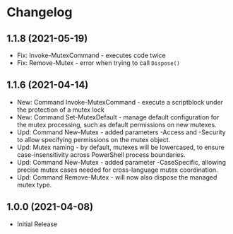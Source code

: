 ﻿# Changelog

## 1.1.8 (2021-05-19)

+ Fix: Invoke-MutexCommand - executes code twice
+ Fix: Remove-Mutex - error when trying to call `Dispose()`

## 1.1.6 (2021-04-14)

+ New: Command Invoke-MutexCommand - execute a scriptblock under the protection of a mutex lock
+ New: Command Set-MutexDefault - manage default configuration for the mutex processing, such as default permissions on new mutexes.
+ Upd: Command New-Mutex - added parameters -Access and -Security to allow specifying permissions on the mutex object.
+ Upd: Mutex naming - by default, mutexes will be lowercased, to ensure case-insensitivity across PowerShell process boundaries.
+ Upd: Command New-Mutex - added parameter -CaseSpecific, allowing precise mutex cases needed for cross-language mutex coordination.
+ Upd: Command Remove-Mutex - will now also dispose the managed mutex type.

## 1.0.0 (2021-04-08)

+ Initial Release
